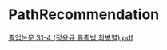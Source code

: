 # PathRecommendation


[졸업논문 S1-4 (정용규 류종범 최병렬).pdf](https://github.com/Yonggyu-Jeong/PathRecommendation/files/12583548/S1-4.pdf)
